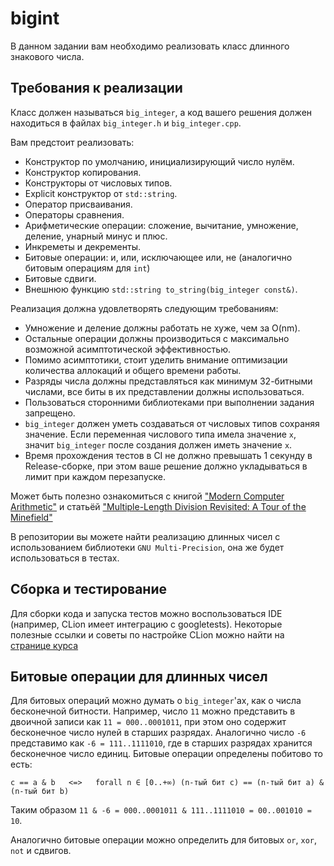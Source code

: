 # bigint
В данном задании вам необходимо реализовать класс длинного знакового числа.

## Требования к реализации

Класс должен называться `big_integer`, а код вашего решения должен находиться в файлах `big_integer.h` и `big_integer.cpp`.

Вам предстоит реализовать:
- Конструктор по умолчанию, инициализирующий число нулём.
- Конструктор копирования.
- Конструкторы от числовых типов.
- Explicit конструктор от `std::string`.
- Оператор присваивания.
- Операторы сравнения.
- Арифметические операции: сложение, вычитание, умножение, деление, унарный минус и плюс.
- Инкреметы и декременты.
- Битовые операции: и, или, исключающее или, не (аналогично битовым операциям для `int`)
- Битовые сдвиги.
- Внешнюю функцию `std::string to_string(big_integer const&)`.

Реализация должна удовлетворять следующим требованиям:
- Умножение и деление должны работать не хуже, чем за O(nm).
- Остальные операции должны производиться с максимально возможной асимптотической эффективностью.
- Помимо асимптотики, стоит уделить внимание оптимизации количества аллокаций и общего времени работы.
- Разряды числа должны представляться как минимум 32-битными числами, все биты в их представлении должны использоваться.
- Пользоваться сторонними библиотеками при выполнении задания запрещено.
- `big_integer` должен уметь создаваться от числовых типов сохраняя значение. Если переменная числового типа имела значение `x`, значит `big_integer` после создания должен иметь значение `x`.
- Время прохождения тестов в CI не должно превышать 1 секунду в Release-сборке, при этом ваше решение должно укладываться в лимит при каждом перезапуске.

Может быть полезно ознакомиться с книгой ["Modern Computer Arithmetic"](https://members.loria.fr/PZimmermann/mca/mca-0.5.pdf) и статьёй ["Multiple-Length Division Revisited: A Tour of the Minefield"](https://surface.syr.edu/cgi/viewcontent.cgi?article=1162&context=eecs_techreports) 

В репозитории вы можете найти реализацию длинных чисел с использованием библиотеки `GNU Multi-Precision`, она же будет использоваться в тестах.

## Сборка и тестирование

Для сборки кода и запуска тестов можно воспользоваться IDE (например, CLion имеет интеграцию с googletests).
Некоторые полезные ссылки и советы по настройке CLion можно найти на [странице курса](https://cpp-kt.github.io/course/ide/clion.html)

## Битовые операции для длинных чисел

Для битовых операций можно думать о `big_integer`'ах, как о числа бесконечной битности. Например, число `11` можно представить в двоичной записи как `11 = 000..0001011`, при этом оно содержит бесконечное
число нулей в старших разрядах. Аналогично число `-6` представимо как `-6 = 111..1111010`, где в старших разрядах хранится бесконечное число единиц. Битовые операции определены побитово то есть:

```
c == a & b   <=>   forall n ∈ [0..+∞) (n-тый бит c) == (n-тый бит a) & (n-тый бит b)
```

Таким образом `11 & -6 = 000..0001011 & 111..1111010 = 00..001010 = 10`.

Аналогично битовые операции можно определить для битовых `or`, `xor`, `not` и сдвигов.

